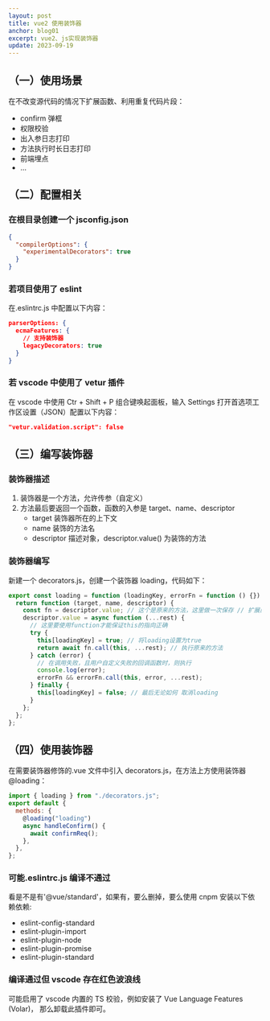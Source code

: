 ```yaml
---
layout: post
title: vue2 使用装饰器
anchor: blog01
excerpt: vue2、js实现装饰器
update: 2023-09-19
---
```


## （一）使用场景

在不改变源代码的情况下扩展函数、利用重复代码片段：

- confirm 弹框
- 权限校验
- 出入参日志打印
- 方法执行时长日志打印
- 前端埋点
- …

## （二）配置相关

### 在根目录创建一个 jsconfig.json

```json
{
  "compilerOptions": {
    "experimentalDecorators": true
  }
}
```

### 若项目使用了 eslint

在.eslintrc.js 中配置以下内容：

```json
parserOptions: {
  ecmaFeatures: {
    // 支持装饰器
    legacyDecorators: true
  }
}
```

### 若 vscode 中使用了 vetur 插件

在 vscode 中使用 Ctr + Shift + P 组合键唤起面板，输入 Settings 打开首选项工作区设置（JSON）配置以下内容：

```json
"vetur.validation.script": false
```

## （三）编写装饰器

### 装饰器描述

1. 装饰器是一个方法，允许传参（自定义）
2. 方法最后要返回一个函数，函数的入参是 target、name、descriptor
   - target 装饰器所在的上下文
   - name 装饰的方法名
   - descriptor 描述对象，descriptor.value() 为装饰的方法

### 装饰器编写

新建一个 decorators.js，创建一个装饰器 loading，代码如下：

```javascript
export const loading = function (loadingKey, errorFn = function () {}) {
  return function (target, name, descriptor) {
    const fn = descriptor.value; // 这个是原来的方法，这里做一次保存 // 扩展原来的方法
    descriptor.value = async function (...rest) {
      // 这里要使用function才能保证this的指向正确
      try {
        this[loadingKey] = true; // 将loading设置为true
        return await fn.call(this, ...rest); // 执行原来的方法
      } catch (error) {
        // 在调用失败，且用户自定义失败的回调函数时，则执行
        console.log(error);
        errorFn && errorFn.call(this, error, ...rest);
      } finally {
        this[loadingKey] = false; // 最后无论如何 取消loading
      }
    };
  };
};
```

## （四）使用装饰器

在需要装饰器修饰的.vue 文件中引入 decorators.js，在方法上方使用装饰器@loading：

```javascript
import { loading } from "./decorators.js";
export default {
  methods: {
    @loading("loading")
    async handleConfirm() {
      await confirmReq();
    },
  },
};
```

### 可能.eslintrc.js 编译不通过

看是不是有'@vue/standard'，如果有，要么删掉，要么使用 cnpm 安装以下依赖依赖:

- eslint-config-standard
- eslint-plugin-import
- eslint-plugin-node
- eslint-plugin-promise
- eslint-plugin-standard

### 编译通过但 vscode 存在红色波浪线

可能启用了 vscode 内置的 TS 校验，例如安装了 Vue Language Features (Volar)，
那么卸载此插件即可。
